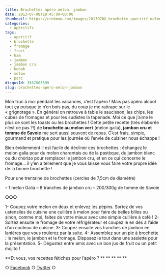 ```yaml
---
title: Brochettes apéro melon, jambon
date: 2013-07-08T19:45:00+00:00
thumbnail: https://crokmou.com/images/20130708_brochette_aperitif_melon_vert_jambon_sec_fromage_tomme_savoie_0025.jpg
categories:
  - Apéritifs
tags:
  - aperitif
  - brochette
  - fromage
  - fruit
  - ham
  - jambon
  - jambon cru
  - kebab
  - melon
  - porc
disqusId: 3587683599
slug: brochettes-apero-melon-jambon
---
```


Mon truc à moi pendant les vacances, c’est l’apéro ! Mais pas apéro alcool tout ça puisque je n’en bois pas, du coup je me rattrape sur le « grignotage ». En général on retrouve à table le saucisson, les chips, les cubes de fromages et pour les sudistes la tapenade. Moi ce que j’aime le plus ce sont les toasts ou les brochettes ! Cette petite recette (très élaborée n’est ce pas ?!) de **brochette au melon vert** (melon galia), **jambon cru et tomme de Savoie** me sert aussi souvent de repas. C’est frais, simple, gourmand et pratique pour les journée où l’envie de cuisiner nous échappe !

Bien évidemment il est facile de décliner ces brochettes : échangez le melon galia pour du melon charentais ou de la pastèque, du jambon blanc ou du chorizo pour remplacer le jambon cru, et en ce qui concerne le fromage… il y’en a tellement que je vous laisse vous faire votre propre idée de la bonne brochette !

Pour une trentaine de brochettes
(cercles de 7,5cm de diamètre)

– 1 melon Galia
– 8 tranches de jambon cru
– 200/300g de tomme de Savoie

**○○○**

1- Coupez votre melon en deux et enlevez les pépins. Sortez de vos ustensiles de cuisine une cuillère à melon pour faire de belles billes ou sinon, comme moi, faites de votre mieux avec une simple cuillère à café !
2- Sortez ensuite le fromage de votre réfrigérateur et coupez le en dès à l’aide d’un couteau de cuisine.
3- Coupez ensuite vos tranches de jambon en lanières que vous roulerez par la suite.
4- Assemblez sur un pic à brochette : le melon, le jambon et le fromage. Disposez le tout dans une assiette pour la présentation.
5- Dégustez entre amis avec un bon jus de fruit ou un petit mojito !

**Et vous, vos recettes fétiches pour l’apéro ? ** ** ** ** **

○ [Facebook](https://www.facebook.com/crokmou.blog) ○ [Twitter](https://twitter.com/Crokmou) ○

 